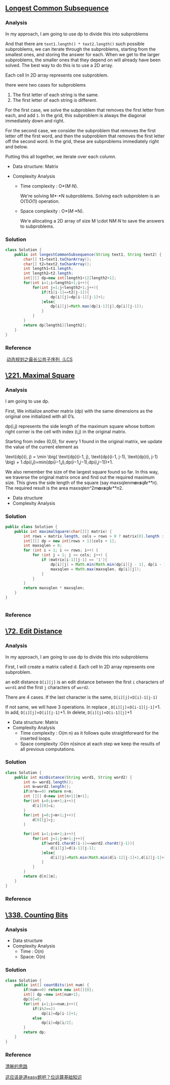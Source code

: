 ## [ Longest Common Subsequence](https://leetcode.com/problems/longest-common-subsequence/solution/)

### Analysis

In my approach, I am going to use dp to divide this into subproblems

And that there are `text1.length() * text2.length()` such possible subproblems, we can iterate through the subproblems, starting from the smallest ones, and storing the answer for each. When we get to the larger subproblems, the smaller ones that they depend on will already have been solved. The best way to do this is to use a 2D array.

 Each cell In 2D array represents one subproblem.

there were two cases for subproblems

1. The first letter of each string is the same.
2. The first letter of each string is different.

For the first case, we solve the subproblem that removes the first letter from each, and add `1`. In the grid, this subproblem is always the diagonal immediately down and right.

For the second case, we consider the subproblem that removes the first letter off the first word, and then the subproblem that removes the first letter off the second word. In the grid, these are subproblems immediately right and below.

Putting this all together, we iterate over each column.

- Data structure: Matrix

- Complexity Analysis

  - Time complexity : O*(*M*⋅*N*).

    We're solving  M*⋅*N subproblems. Solving each subproblem is an O(1)*O*(1) operation.

  - Space complexity : O*(*M*⋅*N).

    We'e allocating a 2D array of size M \cdot N*M*⋅*N* to save the answers to subproblems.

### Solution

```java
class Solution {
    public int longestCommonSubsequence(String text1, String text2) {
        char[] t1=text1.toCharArray();
        char[] t2=text2.toCharArray();
        int length1=t1.length;
        int length2=t2.length;
        int[][] dp=new int[length1+1][length2+1];
        for(int i=1;i<length1+1;i++){
            for(int j=1;j<length2+1;j++){
                if(t1[i-1]==t2[j-1]){
                    dp[i][j]=dp[i-1][j-1]+1;
                }else{
                    dp[i][j]=Math.max(dp[i-1][j],dp[i][j-1]);
                }
            }
        }
        return dp[length1][length2];
    }
}
```

### Reference

​	[动态规划之最长公共子序列（LCS](https://leetcode-cn.com/problems/longest-common-subsequence/solution/dong-tai-gui-hua-zhi-zui-chang-gong-gong-zi-xu-lie/)

## [\221. Maximal Square](https://leetcode.com/problems/maximal-square/)

### Analysis

I am going to use dp. 

First, We initialize another matrix (dp) with the same dimensions as the original one initialized with all 0’s.

dp(i,j) represents the side length of the maximum square whose bottom right corner is the cell with index (i,j) in the original matrix.

Starting from index (0,0), for every 1 found in the original matrix, we update the value of the current element as

\text{dp}(i, j) = \min \big( \text{dp}(i-1, j), \text{dp}(i-1, j-1), \text{dp}(i, j-1) \big) + 1.dp(*i*,*j*)=min(dp(*i*−1,*j*),dp(*i*−1,*j*−1),dp(*i*,*j*−1))+1.

We also remember the size of the largest square found so far. In this way, we traverse the original matrix once and find out the required maximum size. This gives the side length of the square (say maxsqlen*m**a**x**s**q**l**e**n*). The required result is the area maxsqlen^2*m**a**x**s**q**l**e**n*2.

- Data structure
- Complexity Analysis

### Solution

```java
public class Solution {
    public int maximalSquare(char[][] matrix) {
        int rows = matrix.length, cols = rows > 0 ? matrix[0].length : 0;
        int[][] dp = new int[rows + 1][cols + 1];
        int maxsqlen = 0;
        for (int i = 1; i <= rows; i++) {
            for (int j = 1; j <= cols; j++) {
                if (matrix[i-1][j-1] == '1'){
                    dp[i][j] = Math.min(Math.min(dp[i][j - 1], dp[i - 1][j]), dp[i - 1][j - 1]) + 1;
                    maxsqlen = Math.max(maxsqlen, dp[i][j]);
                }
            }
        }
        return maxsqlen * maxsqlen;
    }
}



```

### Reference

## [\72. Edit Distance](https://leetcode.com/problems/edit-distance/)

### Analysis

In my approach, I am going to use dp to divide this into subproblems

First, I will create a matrix called d.  Each cell In 2D array represents one subproblem.

 an edit distance `D[i][j]` is an edit distance between the first `i` characters of `word1` and the first `j` characters of `word2`.

There are 4 cases. If the last character is the same, `D[i][j]`=`D[i]-1[j-1]`

If not same, we will have 3 operations. In replace , `D[i][j]`=`D[i-1][j-1]`+1. In add, `D[i][j]`=`D[i][j-1]`+1.  In delete, `D[i][j]`=`D[i-1][j]`+1





- Data structure: Matrix
- Complexity Analysis
  - Time complexity : O(m n) as it follows quite straightforward for the inserted loops.
  - Space complexity :O(m n)since at each step we keep the results of all previous computations.

### Solution

```java
class Solution {
    public int minDistance(String word1, String word2) {
        int n= word1.length();
        int m=word2.length();
        if(n*m==0) return n+m;
        int [][] d=new int[n+1][m+1];
        for(int i=0;i<n+1;i++){
            d[i][0]=i;
        }
        for(int j=0;j<m+1;j++){
            d[0][j]=j;
        }
        
        for(int i=1;i<n+1;i++){
            for(int j=1;j<m+1;j++){
                if(word1.charAt(i-1)==word2.charAt(j-1)){
                    d[i][j]=d[i-1][j-1];
                }else{
                    d[i][j]=Math.min(Math.min(d[i-1][j-1]+1,d[i][j-1]+1),d[i-1][j]+1);
                }
            }
        }
        return d[n][m];
    }
}
```

### Reference

## [\338. Counting Bits](https://leetcode.com/problems/counting-bits/)

### Analysis

- Data structure
- Complexity Analysis
  - Time : O(n)
  - Space: O(n)

### Solution

```java
class Solution {
    public int[] countBits(int num) {
        if(num==0) return new int[]{0};
        int[] dp =new int[num+1];
        dp[0]=0;
        for(int i=1;i<=num;i++){
            if(i%2==1)
                dp[i]=dp[i-1]+1;
            else
                dp[i]=dp[i/2];
        }
        return dp;
    }
}
```

### Reference

[清晰的思路](https://leetcode-cn.com/problems/counting-bits/solution/hen-qing-xi-de-si-lu-by-duadua/)

[这应该是道easy题吧？位运算基础知识](https://leetcode-cn.com/problems/counting-bits/solution/zhe-ying-gai-shi-dao-easyti-ba-wei-yun-suan-ji-chu/)